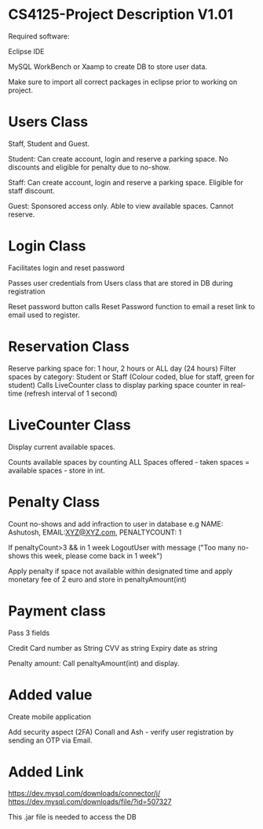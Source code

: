 # CS4125-Project Description V1.01

Required software: 

Eclipse IDE 

MySQL WorkBench or Xaamp to create DB to store user data. 

Make sure to import all correct packages in eclipse prior to working on project. 


# Users Class

Staff, Student and Guest. 

Student: Can create account, login and reserve a parking space. No discounts and eligible for penalty due to no-show.

Staff: Can create account, login and reserve a parking space. Eligible for staff discount.

Guest: Sponsored access only. Able to view available spaces. Cannot reserve. 

# Login Class

Facilitates login and reset password

Passes user credentials from Users class that are stored in DB during registration

Reset password button calls Reset Password function to email a reset link to email used to register.

# Reservation Class

Reserve parking space for: 1 hour, 2 hours or ALL day (24 hours) 
Filter spaces by category: Student or Staff (Colour coded, blue for staff, green for student)
Calls LiveCounter class to display parking space counter in real-time (refresh interval of 1 second)

# LiveCounter Class

Display current available spaces.

Counts available spaces by counting ALL Spaces offered - taken spaces = available spaces - store in int.

# Penalty Class

Count no-shows and add infraction to user in database e.g NAME: Ashutosh, EMAIL:XYZ@XYZ.com, PENALTYCOUNT: 1

If penaltyCount>3 && in 1 week 
        LogoutUser with message ("Too many no-shows this week, please come back in 1 week")
        
Apply penalty if space not available within designated time and apply monetary fee of 2 euro and store in penaltyAmount(int)

# Payment class

Pass 3 fields

Credit Card number as String 
CVV as string
Expiry date as string

Penalty amount: Call penaltyAmount(int) and display. 

# Added value

Create mobile application 

Add security aspect (2FA) Conall and Ash - verify user registration by sending an OTP via Email. 

# Added Link 
https://dev.mysql.com/downloads/connector/j/
https://dev.mysql.com/downloads/file/?id=507327

This .jar file is needed to access the DB 




